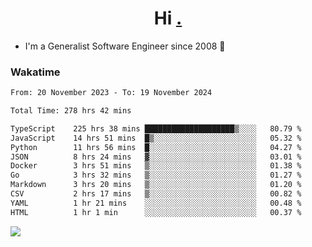 <h1 align="center">Hi <a href="https://www.hackerrank.com/erasmosaraujo">.</a></h1>
 
- I'm a Generalist Software Engineer  since 2008 🚀
<!--  
<p align="left">
  <a href="https://github.com/erasmosoares/github-readme-stats">
    <img
      align="center"
      src="https://github-readme-stats.vercel.app/api/top-langs/?username=erasmosoares&theme=radical&layout=compact"
    />
  </a>
  <a href="https://github.com/erasmosoares/github-readme-stats">
    [![Harlok's WakaTime stats](https://github-readme-stats.vercel.app/api/wakatime?username=ffflabs)](https://github.com/anuraghazra/github-readme-stats)
  </a>
</p>

<!--
 ### Repo 
 
<p align="left">
 <a href="https://github.com/erasmosoares/github-readme-stats">
    <img
      align="center"
      height="165"
      src="https://github-readme-stats.vercel.app/api/pin?username=erasmosoares&repo=sample-node&title_color=fff&icon_color=f9f9f9&text_color=9f9f9f&bg_color=151515"
    />
  </a>
  <a href="https://github.com/erasmosoares/github-readme-stats">
    <img
      align="center"
      height="165"
      src="https://github-readme-stats.vercel.app/api/pin?username=erasmosoares&repo=sample-node&title_color=fff&icon_color=f9f9f9&text_color=9f9f9f&bg_color=151515"
    />
  </a>
</p>
-->

 ### Wakatime 

<!--START_SECTION:waka-->

```txt
From: 20 November 2023 - To: 19 November 2024

Total Time: 278 hrs 42 mins

TypeScript    225 hrs 38 mins ████████████████████▒░░░░   80.79 %
JavaScript    14 hrs 51 mins  █▒░░░░░░░░░░░░░░░░░░░░░░░   05.32 %
Python        11 hrs 56 mins  █░░░░░░░░░░░░░░░░░░░░░░░░   04.27 %
JSON          8 hrs 24 mins   ▓░░░░░░░░░░░░░░░░░░░░░░░░   03.01 %
Docker        3 hrs 51 mins   ▒░░░░░░░░░░░░░░░░░░░░░░░░   01.38 %
Go            3 hrs 32 mins   ▒░░░░░░░░░░░░░░░░░░░░░░░░   01.27 %
Markdown      3 hrs 20 mins   ▒░░░░░░░░░░░░░░░░░░░░░░░░   01.20 %
CSV           2 hrs 17 mins   ▒░░░░░░░░░░░░░░░░░░░░░░░░   00.82 %
YAML          1 hr 21 mins    ░░░░░░░░░░░░░░░░░░░░░░░░░   00.48 %
HTML          1 hr 1 min      ░░░░░░░░░░░░░░░░░░░░░░░░░   00.37 %
```

<!--END_SECTION:waka-->

![](https://komarev.com/ghpvc/?username=erasmosoares&color=brightgreen)
